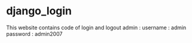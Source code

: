 # django_login
This website contains code of login and logout 
admin : 
username : admin 
password : admin2007

